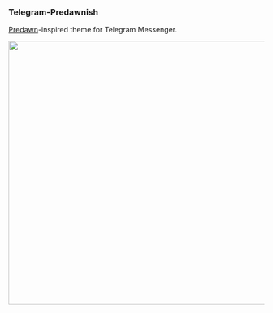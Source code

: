 ### Telegram-Predawnish
[Predawn](https://github.com/jamiewilson/predawn)-inspired theme for Telegram Messenger.

<img src="https://raw.githubusercontent.com/miwu/telegram-predawnish/master/preview.png" height="520" width="700">
